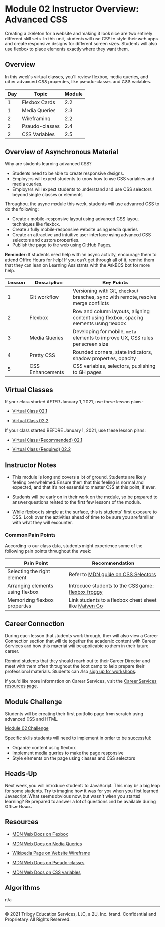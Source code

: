 # Module 02 Instructor Overview: Advanced CSS

Creating a skeleton for a website and making it look nice are two entirely different skill sets. In this unit, students will use CSS to style their web apps and create responsive designs for different screen sizes. Students will also use flexbox to place elements exactly where they want them.

## Overview

In this week's virtual classes, you'll review flexbox, media queries, and other advanced CSS properties, like pseudo-classes and CSS variables.

| Day | Topic          | Module |
| --- | -------------- | ------ |
| 1   | Flexbox Cards  | 2.2    |
| 1   | Media Queries  | 2.3    |
| 2   | Wireframing    | 2.2    |
| 2   | Pseudo-classes | 2.4    |
| 2   | CSS Variables  | 2.5    |

## Overview of Asynchronous Material

Why are students learning advanced CSS?

* Students need to be able to create responsive designs.
* Employers will expect students to know how to use CSS variables and media queries.
* Employers will expect students to understand and use CSS selectors beyond single classes or elements.

Throughout the async module this week, students will use advanced CSS to do the following:

* Create a mobile-responsive layout using advanced CSS layout techniques like flexbox.
* Create a fully mobile-responsive website using media queries.
* Create an attractive and intuitive user interface using advanced CSS selectors and custom properties.
* Publish the page to the web using GitHub Pages.

**Reminder:** If students need help with an async activity, encourage them to attend Office Hours for help! If you can’t get through all of it, remind them that they can lean on Learning Assistants with the AskBCS bot for more help.

| Lesson | Description      | Key Points                                                                             |
| ------ | ---------------- | -------------------------------------------------------------------------------------- |
| 1      | Git workflow     | Versioning with Git, `checkout` branches, sync with remote, resolve merge conflicts    |
| 2      | Flexbox          | Row and column layouts, aligning content using flexbox, spacing elements using flexbox |
| 3      | Media Queries    | Developing for mobile, `meta` elements to improve UX, CSS rules per screen size        |
| 4      | Pretty CSS       | Rounded corners, state indicators, shadow properties, opacity                          |
| 5      | CSS Enhancements | CSS variables, selectors, publishing to GH pages                                       |

## Virtual Classes

If your class started AFTER January 1, 2021, use these lesson plans:

* [Virtual Class 02.1](./02.1-REQUIRED.md)

* [Virtual Class 02.2](./02.2-REQUIRED.md)

If your class started BEFORE January 1, 2021, use these lesson plans:

* [Virtual Class (Recommended) 02.1](./02.1-RECOMMENDED.md)

* [Virtual Class (Required) 02.2](./02.2-REQUIRED.md)

## Instructor Notes

* This module is long and covers a lot of ground. Students are likely feeling overwhelmed. Ensure them that this feeling is normal and expected, and that it's not essential to master CSS at this point, if ever.

* Students will be early on in their work on the module, so be prepared to answer questions related to the first few lessons of the module.

* While flexbox is simple at the surface, this is students' first exposure to CSS. Look over the activities ahead of time to be sure you are familiar with what they will encounter.

### Common Pain Points

According to our class data, students might experience some of the following pain points throughout the week:

| Pain Point                       | Recommendation                                                                                                      |
| -------------------------------- | ------------------------------------------------------------------------------------------------------------------- |
| Selecting the right element      | Refer to [MDN guide on CSS Selectors](https://developer.mozilla.org/en-US/docs/Learn/CSS/Building_blocks/Selectors) |
| Arranging elements using flexbox | Introduce students to the CSS game: [flexbox froggy](https://flexboxfroggy.com/)                                    |
| Memorizing flexbox properties    | Link students to a flexbox cheat sheet like [Malven Co](https://flexbox.malven.co/)                                 |

## Career Connection

During each lesson that students work through, they will also view a Career Connection section that will tie together the academic content with Career Services and how this material will be applicable to them in their future career.

Remind students that they should reach out to their Career Director and meet with them often throughout the boot camp to help prepare their professional materials. Students can also [sign up for workshops](https://careerservicesonlineevents.splashthat.com/).

If you'd like more information on Career Services, visit the [Career Services resources page](https://mycareerspot.org/).

## Module Challenge

Students will be creating their first portfolio page from scratch using advanced CSS and HTML.

[Module 02 Challenge](../../01-Class-Content/02-Advanced-CSS/02-Challenge)

Specific skills students will need to implement in order to be successful:

* Organize content using flexbox
* Implement media queries to make the page responsive
* Style elements on the page using classes and CSS selectors

## Heads-Up

Next week, you will introduce students to JavaScript. This may be a big leap for some students. Try to imagine how it was for you when you first learned Javascript. What seems obvious now, but wasn't when you started learning? Be prepared to answer a lot of questions and be available during Office Hours.

## Resources

* [MDN Web Docs on Flexbox](https://developer.mozilla.org/en-US/docs/Learn/CSS/CSS_layout/Flexbox)

* [MDN Web Docs on Media Queries](https://developer.mozilla.org/en-US/docs/Web/CSS/Media_Queries/Using_media_queries)

* [Wikipedia Page on Website Wireframe](https://en.wikipedia.org/wiki/Website_wireframe)

* [MDN Web Docs on Pseudo-classes](https://developer.mozilla.org/en-US/docs/Web/CSS/Pseudo-classes)

* [MDN Web Docs on CSS variables](https://developer.mozilla.org/en-US/docs/Web/CSS/Using_CSS_custom_properties)

## Algorithms

n/a

---
© 2021 Trilogy Education Services, LLC, a 2U, Inc. brand. Confidential and Proprietary. All Rights Reserved.

